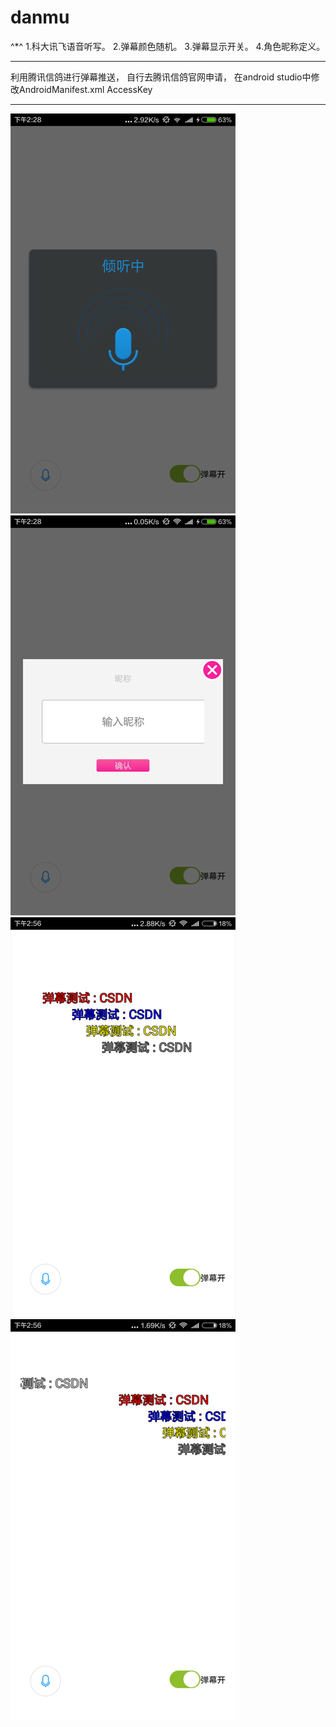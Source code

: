 # danmu
^*^
1.科大讯飞语音听写。
2.弹幕颜色随机。
3.弹幕显示开关。
4.角色昵称定义。

-------
利用腾讯信鸽进行弹幕推送，
自行去腾讯信鸽官网申请，
在android studio中修改AndroidManifest.xml
AccessKey

-------

![image](https://github.com/xbw12138/danmu/blob/master/Screenshot/20160819143401645.png)
![image](https://github.com/xbw12138/danmu/blob/master/Screenshot/20160819143417084.png)
![image](https://github.com/xbw12138/danmu/blob/master/Screenshot/20160819143422678.png)
![image](https://github.com/xbw12138/danmu/blob/master/Screenshot/20160819143427288.png)


